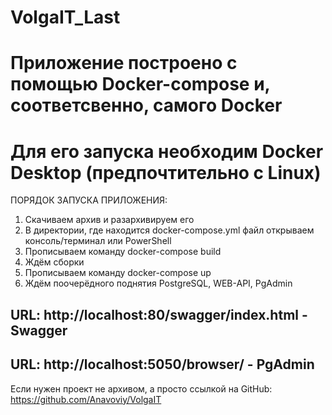 # VolgaIT_Last

# Приложение построено с помощью Docker-compose и, соответсвенно, самого Docker
# Для его запуска необходим Docker Desktop (предпочтительно с Linux)

ПОРЯДОК ЗАПУСКА ПРИЛОЖЕНИЯ:
1) Скачиваем архив и разархивируем его
2) В директории, где находится docker-compose.yml файл открываем консоль/терминал или PowerShell
3) Прописываем команду docker-compose build
4) Ждём сборки
5) Прописываем команду docker-compose up
6) Ждём поочерёдного поднятия PostgreSQL, WEB-API, PgAdmin

## URL: http://localhost:80/swagger/index.html   - Swagger
## URL: http://localhost:5050/browser/           - PgAdmin

Если нужен проект не архивом, а просто ссылкой на GitHub:
https://github.com/Anavoviy/VolgaIT
